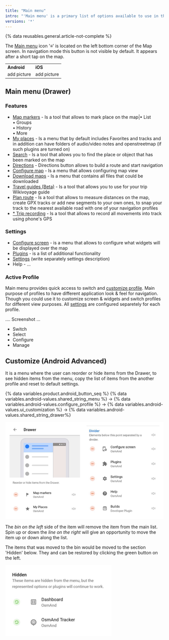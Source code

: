 ```yaml
---
title: "Main menu"
intro: "'Main menu' is a primary list of options available to use in the application. It provides quick access to the profile configuration, features and general settings."
versions: '*'
---
```

{% data reusables.general.article-not-complete %}

<!-- - Make similar description of Main menu to [Configure map menu](/osmand/map/configure-map-menu)
- explain each item in the drawer with links if they are not present
- explain how to configure items list in the drawer -->

The [Main menu](/osmand/widgets/map-buttons#main-menu) icon '&#8801;' is located on the left bottom corner of the Map screen. In navigation mode this button is not visible by default. It appears after a short tap on the map. 

| | |
|------------|------------|
| **Android** | **iOS** |
|add picture|add picture|

## Main menu (Drawer)

### Features
- [Map markers](/osmand/widgets/markers) - Is a tool that allows to mark place on the map|• List <br>  • Groups <br>  • History <br>  • More
- [My places](//osmand/personal/myplaces) - Is a menu that by default includes Favorites and tracks and in addition can have folders of audio/video notes and openstreetmap (if such plugins are turned on) 
- [Search](/osmand/search) - Is a tool that allows you to find the place or object that has been marked on the map 
- [Directions](/osmand/widgets/map-buttons#directions) - Directions button allows to build a route and start navigation
- [Configure map](/osmand/map/configure-map-menu) - Is a menu that allows configuring map view
- [Download maps](/osmand/start-with/download-maps) - Is a menu that contains all files that could be downloaded 
- [Travel guides (Beta)](/osmand/plan-route/travel-guides) - Is a tool that allows you to use for your trip Wikivoyage guide 
- [Plan route](/osmand/plan-route/create-route) - Is a tool that allows to measure distances on the map, create GPX tracks or add new segments to your own ones, to snap your track to the nearest available road with one of your navigation profiles
- [* Trip recording](/osmand/plugins/trip-recording) - Is a tool that allows to record all movements into track using phone's GPS 

### Settings
- [Configure screen](/osmand/widgets/configure-screen) - is a menu that allows to configure what widgets will be displayed over the map
- [Plugins](/osmand/plugins) - is a list of additional functionality
- [Settings](/osmand/personal/global-settings) (write separately settings description)
- Help - ... 


### Active Profile
Main menu provides quick access to switch and [customize profile](/osmand/personal/profiles). Main purpose of profiles to have different application look & feel for navigation. Though you could use it to customize screen & widgets and switch profiles for different view purposes. All [settings](/osmand/personal/profiles) are configured separetely for each profile.

.... Screenshot ...
- Switch
- Select
- Configure
- Manage


## Customize (Android Advanced)

It is a menu where the user can reorder or hide items from the Drawer, to see hidden items from the menu, copy the list of items from the another profile and reset to default settings.

{% data variables.product.android_button_seq %} {% data variables.android-values.shared_string_menu %} → {% data variables.android-values.configure_profile %} → {% data variables.android-values.ui_customization %} → {% data variables.android-values.shared_string_drawer%}

![Drawer menu items ](/assets/images/settings/drawer_menu_items.png)

The *bin on the left* side of the item will remove the item from the main list.
Spin up or down the *line on the right* will give an opportunity to move the item up or down along the list.

The items that was moved to the bin would be moved to the section 'Hidden' below. They and can be restored by clicking the green button on the left.

![Drawer menu hidden items ](/assets/images/settings/drawer_menu_hidden_items.png)

